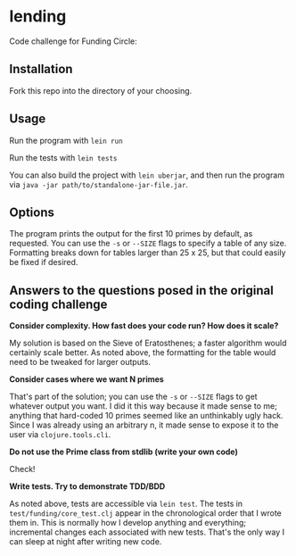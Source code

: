 # lending

Code challenge for Funding Circle: 

## Installation

Fork this repo into the directory of your choosing.

## Usage

Run the program with `lein run`

Run the tests with `lein tests`

You can also build the project with `lein uberjar`, and then run the program via `java -jar path/to/standalone-jar-file.jar`.



## Options

The program prints the output for the first 10 primes by default, as requested. You can use the `-s` or `--SIZE` flags to specify a table of any size. Formatting breaks down for tables larger than 25 x 25, but that could easily be fixed if desired. 

## Answers to the questions posed in the original coding challenge

**Consider complexity. How fast does your code run? How does it scale?**

My solution is based on the Sieve of Eratosthenes; a faster algorithm would certainly scale better. As noted above, the formatting for the table would need to be tweaked for larger outputs.

**Consider cases where we want N primes**

That's part of the solution; you can use the `-s` or `--SIZE` flags to get whatever output you want. I did it this way because it made sense to me; anything that hard-coded 10 primes seemed like an unthinkably ugly hack. Since I was already using an arbitrary n, it made sense to expose it to the user via `clojure.tools.cli`.


**Do not use the Prime class from stdlib (write your own code)**

Check!


**Write tests. Try to demonstrate TDD/BDD**

As noted above, tests are accessible via `lein test`. The tests in `test/funding/core_test.clj` appear in the chronological order that I wrote them in. This is normally how I develop anything and everything; incremental changes each associated with new tests. That's the only way I can sleep at night after writing new code.




